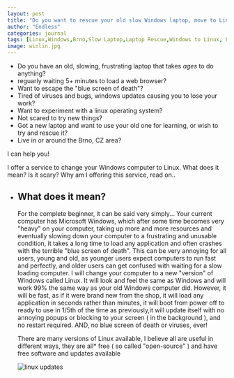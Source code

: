 ```yaml
---
layout: post
title: "Do you want to rescue your old slow Windows laptop, move to Linux!"
author: "Endless"
categories: journal
tags: [Linux,Windows,Brno,Slow Laptop,Laptop Rescue,Windows to Linux, Linux laptop, Rescue, Laptop, computer, IT, Brno]
image: winlin.jpg
---
```

 - Do you have an old, slowing, frustrating laptop that takes *ages* to do anything?
 - reguarly waiting 5+ minutes to load a web browser?
 - Want to escape the "blue screen of death"?
 - Tired of viruses and bugs, windows updates causing you to lose your work?
 - Want to experiment with a linux operating system?
 - Not scared to try new things?
 - Got a new laptop and want to use your old one for learning, or wish to try and rescue it?
 - Live in or around the Brno, CZ area?
 
 I can help you!
 
 I offer a service to change your Windows computer to Linux. What does it mean? Is it scary? Why am I offering this service, read on..
 
  - What does it mean?
    - 
     For the complete beginner, it can be said very simply... Your current computer has Microsoft Windows, which after some time becomes very "heavy" on your computer, taking up more and more resources and eventually slowing down your computer to a frustrating and unusable condition, it takes a long time to load any application and often crashes with the terrible "blue screen of death". This can be very annoying for all users, young and old, as younger users expect computers to run fast and perfectly, and older users can get confused with waiting for a slow loading computer. I will change your computer to a new "version" of Windows called Linux. It will look and feel the same as Windows and will work 99% the same way as your old Windows computer did. However, it will be fast, as if it were brand new from the shop, it will load any application in seconds rather than minutes, it will boot from power off to ready to use in 1/5th of the time as previously,it will update itself with no annoying popups or blocking to your screen ( in the background ), and no restart required. AND, no blue screen of death or viruses, ever!
     
     There are many versions of Linux available, I believe all are useful in different ways, they are all* free ( so called "open-source" ) and have free software and updates available 
     
    ![linux updates](http://www.stickycomics.com/wp-content/uploads/update_for_your_computer.jpg "Linux updates")
    
